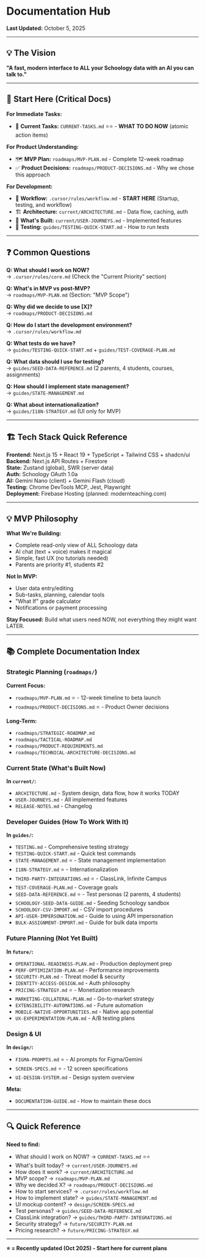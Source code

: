 # Documentation Hub

**Last Updated:** October 5, 2025

---

## 💡 The Vision

**"A fast, modern interface to ALL your Schoology data with an AI you can talk to."**

---

## 🎯 Start Here (Critical Docs)

**For Immediate Tasks:**
- 📍 **Current Tasks:** `CURRENT-TASKS.md` ⭐⭐ - **WHAT TO DO NOW** (atomic action items)

**For Product Understanding:**
- 🗺️ **MVP Plan:** `roadmaps/MVP-PLAN.md` - Complete 12-week roadmap
- ✅ **Product Decisions:** `roadmaps/PRODUCT-DECISIONS.md` - Why we chose this approach

**For Development:**
- 🚀 **Workflow:** `.cursor/rules/workflow.md` - **START HERE** (Startup, testing, and workflow)
- 🏗️ **Architecture:** `current/ARCHITECTURE.md` - Data flow, caching, auth
- 📍 **What's Built:** `current/USER-JOURNEYS.md` - Implemented features
- 🧪 **Testing:** `guides/TESTING-QUICK-START.md` - How to run tests

---

## ❓ Common Questions

**Q: What should I work on NOW?**  
→ `.cursor/rules/core.md` (Check the "Current Priority" section)

**Q: What's in MVP vs post-MVP?**  
→ `roadmaps/MVP-PLAN.md` (Section: "MVP Scope")

**Q: Why did we decide to use [X]?**  
→ `roadmaps/PRODUCT-DECISIONS.md`

**Q: How do I start the development environment?**  
→ `.cursor/rules/workflow.md`

**Q: What tests do we have?**  
→ `guides/TESTING-QUICK-START.md` + `guides/TEST-COVERAGE-PLAN.md`

**Q: What data should I use for testing?**  
→ `guides/SEED-DATA-REFERENCE.md` (2 parents, 4 students, courses, assignments)

**Q: How should I implement state management?**  
→ `guides/STATE-MANAGEMENT.md`

**Q: What about internationalization?**  
→ `guides/I18N-STRATEGY.md` (UI only for MVP)

---

## 🏗️ Tech Stack Quick Reference

**Frontend:** Next.js 15 + React 19 + TypeScript + Tailwind CSS + shadcn/ui  
**Backend:** Next.js API Routes + Firestore  
**State:** Zustand (global), SWR (server data)  
**Auth:** Schoology OAuth 1.0a  
**AI:** Gemini Nano (client) + Gemini Flash (cloud)  
**Testing:** Chrome DevTools MCP, Jest, Playwright  
**Deployment:** Firebase Hosting (planned: modernteaching.com)

---

## 💡 MVP Philosophy

**What We're Building:**
- Complete read-only view of ALL Schoology data
- AI chat (text + voice) makes it magical
- Simple, fast UX (no tutorials needed)
- Parents are priority #1, students #2

**Not In MVP:**
- User data entry/editing
- Sub-tasks, planning, calendar tools
- "What If" grade calculator
- Notifications or payment processing

**Stay Focused:** Build what users need NOW, not everything they might want LATER.

---

## 📚 Complete Documentation Index

### Strategic Planning (`roadmaps/`)

**Current Focus:**
- `roadmaps/MVP-PLAN.md` ⭐ - 12-week timeline to beta launch
- `roadmaps/PRODUCT-DECISIONS.md` ⭐ - Product Owner decisions

**Long-Term:**
- `roadmaps/STRATEGIC-ROADMAP.md`
- `roadmaps/TACTICAL-ROADMAP.md`
- `roadmaps/PRODUCT-REQUIREMENTS.md`
- `roadmaps/TECHNICAL-ARCHITECTURE-DECISIONS.md`

### Current State (What's Built Now)

**In `current/`:**
- `ARCHITECTURE.md` - System design, data flow, how it works TODAY
- `USER-JOURNEYS.md` - All implemented features
- `RELEASE-NOTES.md` - Changelog

### Developer Guides (How To Work With It)

**In `guides/`:**
- `TESTING.md` - Comprehensive testing strategy
- `TESTING-QUICK-START.md` - Quick test commands
- `STATE-MANAGEMENT.md` ⭐ - State management implementation
- `I18N-STRATEGY.md` ⭐ - Internationalization
- `THIRD-PARTY-INTEGRATIONS.md` ⭐ - ClassLink, Infinite Campus
- `TEST-COVERAGE-PLAN.md` - Coverage goals
- `SEED-DATA-REFERENCE.md` ⭐ - Test personas (2 parents, 4 students)
- `SCHOOLOGY-SEED-DATA-GUIDE.md` - Seeding Schoology sandbox
- `SCHOOLOGY-CSV-IMPORT.md` - CSV import procedures
- `API-USER-IMPERSONATION.md` - Guide to using API impersonation
- `BULK-ASSIGNMENT-IMPORT.md` - Guide for bulk data imports

### Future Planning (Not Yet Built)

**In `future/`:**
- `OPERATIONAL-READINESS-PLAN.md` - Production deployment prep
- `PERF-OPTIMIZATION-PLAN.md` - Performance improvements
- `SECURITY-PLAN.md` - Threat model & security
- `IDENTITY-ACCESS-DESIGN.md` - Auth philosophy
- `PRICING-STRATEGY.md` ⭐ - Monetization research
- `MARKETING-COLLATERAL-PLAN.md` - Go-to-market strategy
- `EXTENSIBILITY-AUTOMATIONS.md` - Future automation
- `MOBILE-NATIVE-OPPORTUNITIES.md` - Native app potential
- `UX-EXPERIMENTATION-PLAN.md` - A/B testing plans

### Design & UI

**In `design/`:**
- `FIGMA-PROMPTS.md` ⭐ - AI prompts for Figma/Gemini
- `SCREEN-SPECS.md` ⭐ - 12 screen specifications
- `UI-DESIGN-SYSTEM.md` - Design system overview

**Meta:**
- `DOCUMENTATION-GUIDE.md` - How to maintain these docs

---
## 🔍 Quick Reference

**Need to find:**
- What should I work on NOW? → `CURRENT-TASKS.md` ⭐⭐
- What's built today? → `current/USER-JOURNEYS.md`
- How does it work? → `current/ARCHITECTURE.md`
- MVP scope? → `roadmaps/MVP-PLAN.md`
- Why we decided X? → `roadmaps/PRODUCT-DECISIONS.md`
- How to start services? → `.cursor/rules/workflow.md`
- How to implement state? → `guides/STATE-MANAGEMENT.md`
- UI mockup content? → `design/SCREEN-SPECS.md`
- Test personas? → `guides/SEED-DATA-REFERENCE.md`
- ClassLink integration? → `guides/THIRD-PARTY-INTEGRATIONS.md`
- Security strategy? → `future/SECURITY-PLAN.md`
- Pricing research? → `future/PRICING-STRATEGY.md`

---

**⭐ = Recently updated (Oct 2025) - Start here for current plans**

